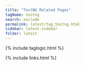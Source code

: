 ```yaml
---
title: "TestNG Related Pages"
tagName: testng
search: exclude
permalink: latest/tag_testng.html
sidebar: latest-sidebar
folder: latest
---
```

{% include taglogic.html %}

{% include links.html %}
